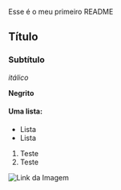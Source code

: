 Esse é o meu primeiro README

## Título

### Subtítulo

*itálico*

**Negrito**

#### Uma lista:

- Lista
- Lista

1) Teste
2) Teste

![Link da Imagem](https://upload.wikimedia.org/wikipedia/commons/thumb/1/1c/Florida_Alligator.jpg/220px-Florida_Alligator.jpg)

